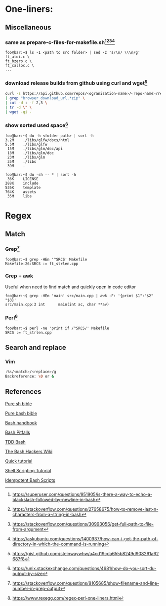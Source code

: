 # One-liners:

## Miscellaneous

### same as prepare-c-files-for-makefile.sh[^1][^2][^3][^4]
```console
foo@bar:~$ ls -1 <path to src folder> | sed -z 's/\n/ \\\n/g'
ft_atoi.c \
ft_bzero.c \
ft_calloc.c \
...
```

### download release builds from github using curl and wget[^5]
```bash
curl -s https://api.github.com/repos/<ogranization-name>/<repo-name>/releases/latest \
| grep "browser_download_url.*zip" \
| cut -d : -f 2,3 \
| tr -d \" \
| wget -qi -
```

### show sorted used space[^6]
```console
foo@bar:~$ du -h <folder path> | sort -h
3.2M	./libs/glfw/docs/html
5.5M	./libs/glfw
 15M	./libs/glm/doc/api
 18M	./libs/glm/doc
 23M	./libs/glm
 35M	./libs
 39M	.

foo@bar:~$ du -sh -- * | sort -h
 36K	LICENSE
288K	include
536K	template
764K	assets
 35M	libs
```

# Regex

## Match

### Grep[^7]
```console
foo@bar:~$ grep -HEn '^SRCS' Makefile
Makefile:26:SRCS := ft_strlen.cpp
```

### Grep + awk
Useful when need to find match and quickly open in code editor
```console
foo@bar:~$ grep -HEn 'main' src/main.cpp | awk -F: '{print $1":"$2" "$3}'
src/main.cpp:3 int      main(int ac, char **av)
```

### Perl[^8]
```console
foo@bar:~$ perl -ne 'print if /^SRCS/' Makefile
SRCS := ft_strlen.cpp
```

## Search and replace

### Vim
```bash
:%s/<match>/<replace>/g
Backreference: \0 or &
```

## References
[Pure sh bible](https://github.com/dylanaraps/pure-sh-bible)

[Pure bash bible](https://github.com/dylanaraps/pure-bash-bible)

[Bash handbook](https://github.com/denysdovhan/bash-handbook)

[Bash Pitfalls](http://mywiki.wooledge.org/BashPitfalls)

[TDD Bash](https://github.com/gerhard/bash)

[The Bash Hackers Wiki](https://wiki.bash-hackers.org/)

[Quick tutorial](https://www.panix.com/~elflord/unix/bash-tute.html)

[Shell Scripting Tutorial](https://www.shellscript.sh/)

[Idempotent Bash Scripts](https://arslan.io/2019/07/03/how-to-write-idempotent-bash-scripts/)

[^1]: https://superuser.com/questions/951905/is-there-a-way-to-echo-a-blackslash-followed-by-newline-in-bash

[^2]: https://stackoverflow.com/questions/27658675/how-to-remove-last-n-characters-from-a-string-in-bash

[^3]: https://stackoverflow.com/questions/30993056/get-full-path-to-file-from-argument

[^4]: https://askubuntu.com/questions/1400937/how-can-i-get-the-path-of-directory-in-which-the-command-is-running

[^5]: https://gist.github.com/steinwaywhw/a4cd19cda655b8249d908261a62687f8

[^6]: https://unix.stackexchange.com/questions/4681/how-do-you-sort-du-output-by-size

[^7]: https://stackoverflow.com/questions/8105685/show-filename-and-line-number-in-grep-output

[^8]: https://www.rexegg.com/regex-perl-one-liners.html
